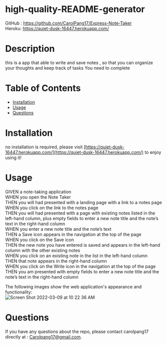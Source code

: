 # high-quality-README-generator

GitHub : https://github.com/CarolPang17/Express-Note-Taker <br />
Heroku: https://quiet-dusk-16447.herokuapp.com/ <br />

# Description

this is a app that able to write and save notes ,
so that you can organize your thoughts and keep track of tasks You need to complete

# Table of Contents

- [Installation](#installation)
- [Usage](#Usage)
- [Questions](#questions)

# Installation

no installation is required, please visit [https://quiet-dusk-16447.herokuapp.com/](https://quiet-dusk-16447.herokuapp.com/) to enjoy using it!

# Usage

GIVEN a note-taking application <br />
WHEN you open the Note Taker <br />
THEN you will had presented with a landing page with a link to a notes page <br />
WHEN you click on the link to the notes page <br />
THEN you will had presented with a page with existing notes listed in the left-hand column, plus empty fields to enter a new note title and the note’s text in the right-hand column <br />
WHEN you enter a new note title and the note’s text <br />
THEN a Save icon appears in the navigation at the top of the page <br />
WHEN you click on the Save icon <br />
THEN the new note you have entered is saved and appears in the left-hand column with the other existing notes <br />
WHEN you click on an existing note in the list in the left-hand column <br />
THEN that note appears in the right-hand column <br />
WHEN you click on the Write icon in the navigation at the top of the page <br />
THEN you am presented with empty fields to enter a new note title and the note’s text in the right-hand column <br />

The following images show the web application's appearance and functionality:  <br />
![Screen Shot 2022-03-09 at 10 22 36 AM](https://user-images.githubusercontent.com/42502061/157506356-7777994e-c6bf-4a23-89f6-15e0464105de.png) <br />

# Questions

If you have any questions about the repo, please contact carolpang17 directly at : Carolpang17@gmail.com.
